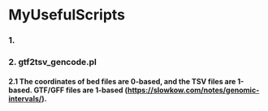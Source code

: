 # MyUsefulScripts

### 1. 

### 2. gtf2tsv_gencode.pl
#### 2.1 The coordinates of bed files are 0-based, and the TSV files are 1-based. GTF/GFF files are 1-based (https://slowkow.com/notes/genomic-intervals/).
